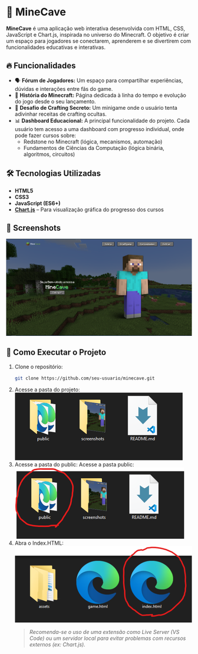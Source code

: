 # 🧱 MineCave

**MineCave** é uma aplicação web interativa desenvolvida com HTML, CSS, JavaScript e Chart.js, inspirada no universo do Minecraft. O objetivo é criar um espaço para jogadores se conectarem, aprenderem e se divertirem com funcionalidades educativas e interativas.

## 🔥 Funcionalidades

- 🗣 **Fórum de Jogadores:** Um espaço para compartilhar experiências, dúvidas e interações entre fãs do game.
- 📖 **História do Minecraft:** Página dedicada à linha do tempo e evolução do jogo desde o seu lançamento.
- 🧪 **Desafio de Crafting Secreto:** Um minigame onde o usuário tenta adivinhar receitas de crafting ocultas.
- 📊 **Dashboard Educacional:** A principal funcionalidade do projeto. Cada usuário tem acesso a uma dashboard com progresso individual, onde pode fazer cursos sobre:
  - Redstone no Minecraft (lógica, mecanismos, automação)
  - Fundamentos de Ciências da Computação (lógica binária, algoritmos, circuitos)

## 🛠 Tecnologias Utilizadas

- **HTML5**
- **CSS3**
- **JavaScript (ES6+)**
- **[Chart.js](https://www.chartjs.org/)** – Para visualização gráfica do progresso dos cursos

## 📸 Screenshots

![Tela Inicial](./screenshots/heroi-home.png)

## 🚀 Como Executar o Projeto

1. Clone o repositório:
    ```bash
    git clone https://github.com/seu-usuario/minecave.git
    ```
2. Acesse a pasta do projeto:
    ![Acessando pasta projeto](./screenshots/acessandoPastaProjeto.png)
3. Acesse a pasta do public:
    Acesse a pasta public:
    ![Acesse a pasta public](./screenshots/acessandoPastaPublic.png)
4. Abra o Index.HTML:
    ![Abrindo HTML](./screenshots/abrindoIndexHTML.png)
    > *Recomenda-se o uso de uma extensão como Live Server (VS Code) ou um servidor local para evitar problemas com recursos externos (ex: Chart.js).*
